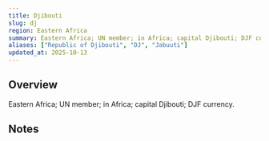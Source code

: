 ```yaml
---
title: Djibouti
slug: dj
region: Eastern Africa
summary: Eastern Africa; UN member; in Africa; capital Djibouti; DJF currency.
aliases: ["Republic of Djibouti", "DJ", "Jabuuti"]
updated_at: 2025-10-13
---
```


## Overview

Eastern Africa; UN member; in Africa; capital Djibouti; DJF currency.

## Notes

<!-- Add your first note below -->
